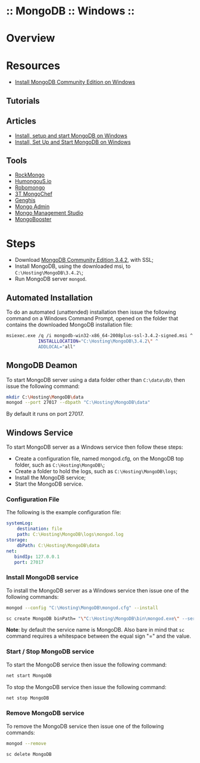 :: MongoDB :: Windows ::
========================

# Overview

# Resources

- [Install MongoDB Community Edition on Windows](https://docs.mongodb.com/manual/tutorial/install-mongodb-on-windows/)

## Tutorials

## Articles

- [Install, setup and start MongoDB on Windows](https://blog.ajduke.in/2013/04/10/install-setup-and-start-mongodb-on-windows/)
- [Install, Set Up and Start MongoDB on Windows](https://dzone.com/articles/install-set-and-start-mongodb)

## Tools

- [RockMongo](http://rockmongo.com/)
- [HumongouS.io](https://www.humongous.io/)
- [Robomongo](https://robomongo.org/)
- [3T MongoChef](http://3t.io/mongochef/)
- [Genghis](http://genghisapp.com/)
- [Mongo Admin](http://www.mongoadmin.org/)
- [Mongo Management Studio](http://mms.litixsoft.de/)
- [MongoBooster](https://mongobooster.com/)

# Steps

- Download [MongoDB Community Edition 3.4.2](http://www.mongodb.org/downloads), with SSL;
- Install MongoDB, using the downloaded msi, to ```C:\Hosting\MongoDB\3.4.2\```;
- Run MongoDB server ```mongod```.

## Automated Installation

To do an automated (unattended) installation then issue the following command on a Windows Command Prompt, opened on the folder that contains the downloaded MongoDB installation file:

```bash
msiexec.exe /q /i mongodb-win32-x86_64-2008plus-ssl-3.4.2-signed.msi ^
            INSTALLLOCATION="C:\Hosting\MongoDB\3.4.2\" ^
            ADDLOCAL="all"
```

## MongoDB Deamon

To start MongoDB server using a data folder other than ```C:\data\db\``` then issue the following command:

```bash
mkdir C:\Hosting\MongoDB\data
mongod --port 27017 --dbpath "C:\Hosting\MongoDB\data"
```

By default it runs on port 27017.

## Windows Service

To start MongoDB server as a Windows service then follow these steps:

- Create a configuration file, named mongod.cfg, on the MongoDB top folder, such as ```C:\Hosting\MongoDB\```;
- Create a folder to hold the logs, such as ```C:\Hosting\MongoDB\logs```;
- Install the MongoDB service;
- Start the MongoDB service.

### Configuration File

The following is the example configuration file:

```yaml
systemLog:
    destination: file
    path: C:\Hosting\MongoDB\logs\mongod.log
storage:
    dbPath: C:\Hosting\MongoDB\data
net:
   bindIp: 127.0.0.1
   port: 27017
```

### Install MongoDB service

To install the MongoDB server as a Windows service then issue one of the following commands:

```bash
mongod --config "C:\Hosting\MongoDB\mongod.cfg" --install

sc create MongoDB binPath= "\"C:\Hosting\MongoDB\bin\mongod.exe\" --service --config=\"C:\Hosting\MongoDB\mongod.cfg\"" DisplayName= "MongoDB" start= "auto"
```

**Note**: by default the service name is MongoDB. Also bare in mind that ```sc``` command requires a whitespace between the equal sign "=" and the value.

### Start / Stop MongoDB service

To start the MongoDB service then issue the following command:

```bash
net start MongoDB
```

To stop the MongoDB service then issue the following command:

```bash
net stop MongoDB
```

### Remove MongoDB service

To remove the MongoDB service then issue one of the following commands:

```bash
mongod --remove

sc delete MongoDB
```
